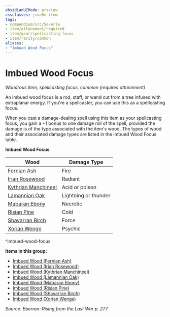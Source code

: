 ```yaml
---
obsidianUIMode: preview
cssclasses: json5e-item
tags:
- compendium/src/5e/erlw
- item/attunement/required
- item/gear/spellcasting-focus
- item/rarity/common
aliases: 
- "Imbued Wood Focus"
---
```

# Imbued Wood Focus
*Wondrous item, spellcasting focus, common (requires attunement)*  


An imbued wood focus is a rod, staff, or wand cut from a tree infused with extraplanar energy. If you're a spellcaster, you can use this as a spellcasting focus.

When you cast a damage-dealing spell using this item as your spellcasting focus, you gain a +1 bonus to one damage roll of the spell, provided the damage is of the type associated with the item's wood. The types of wood and their associated damage types are listed in the Imbued Wood Focus table.

**Imbued Wood Focus**

| Wood | Damage Type |
|------|-------------|
| [Fernian Ash](2-Mechanics/CLI/items/imbued-wood-fernian-ash-erlw.md) | Fire |
| [Irian Rosewood](2-Mechanics/CLI/items/imbued-wood-irian-rosewood-erlw.md) | Radiant |
| [Kythrian Manchineel](2-Mechanics/CLI/items/imbued-wood-kythrian-manchineel-erlw.md) | Acid or poison |
| [Lamannian Oak](2-Mechanics/CLI/items/imbued-wood-lamannian-oak-erlw.md) | Lightning or thunder |
| [Mabaran Ebony](2-Mechanics/CLI/items/imbued-wood-mabaran-ebony-erlw.md) | Necrotic |
| [Risian Pine](2-Mechanics/CLI/items/imbued-wood-risian-pine-erlw.md) | Cold |
| [Shavarran Birch](2-Mechanics/CLI/items/imbued-wood-shavarran-birch-erlw.md) | Force |
| [Xorian Wenge](2-Mechanics/CLI/items/imbued-wood-xorian-wenge-erlw.md) | Psychic |
^imbued-wood-focus

**Items in this group:**

- [Imbued Wood (Fernian Ash)](2-Mechanics/CLI/items/imbued-wood-fernian-ash-erlw.md)
- [Imbued Wood (Irian Rosewood)](2-Mechanics/CLI/items/imbued-wood-irian-rosewood-erlw.md)
- [Imbued Wood (Kythrian Manchineel)](2-Mechanics/CLI/items/imbued-wood-kythrian-manchineel-erlw.md)
- [Imbued Wood (Lamannian Oak)](2-Mechanics/CLI/items/imbued-wood-lamannian-oak-erlw.md)
- [Imbued Wood (Mabaran Ebony)](2-Mechanics/CLI/items/imbued-wood-mabaran-ebony-erlw.md)
- [Imbued Wood (Risian Pine)](2-Mechanics/CLI/items/imbued-wood-risian-pine-erlw.md)
- [Imbued Wood (Shavarran Birch)](2-Mechanics/CLI/items/imbued-wood-shavarran-birch-erlw.md)
- [Imbued Wood (Xorian Wenge)](2-Mechanics/CLI/items/imbued-wood-xorian-wenge-erlw.md)

*Source: Eberron: Rising from the Last War p. 277*